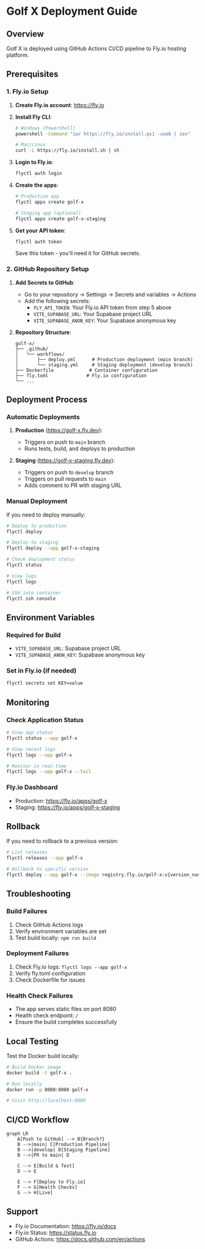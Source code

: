 # Golf X Deployment Guide

## Overview
Golf X is deployed using GitHub Actions CI/CD pipeline to Fly.io hosting platform.

## Prerequisites

### 1. Fly.io Setup
1. **Create Fly.io account**: https://fly.io
2. **Install Fly CLI**:
   ```bash
   # Windows (PowerShell)
   powershell -Command "iwr https://fly.io/install.ps1 -useb | iex"
   
   # Mac/Linux
   curl -L https://fly.io/install.sh | sh
   ```

3. **Login to Fly.io**:
   ```bash
   flyctl auth login
   ```

4. **Create the apps**:
   ```bash
   # Production app
   flyctl apps create golf-x
   
   # Staging app (optional)
   flyctl apps create golf-x-staging
   ```

5. **Get your API token**:
   ```bash
   flyctl auth token
   ```
   Save this token - you'll need it for GitHub secrets.

### 2. GitHub Repository Setup

1. **Add Secrets to GitHub**:
   - Go to your repository → Settings → Secrets and variables → Actions
   - Add the following secrets:
     - `FLY_API_TOKEN`: Your Fly.io API token from step 5 above
     - `VITE_SUPABASE_URL`: Your Supabase project URL
     - `VITE_SUPABASE_ANON_KEY`: Your Supabase anonymous key

2. **Repository Structure**:
   ```
   golf-x/
   ├── .github/
   │   └── workflows/
   │       ├── deploy.yml      # Production deployment (main branch)
   │       └── staging.yml     # Staging deployment (develop branch)
   ├── Dockerfile             # Container configuration
   ├── fly.toml              # Fly.io configuration
   └── ...
   ```

## Deployment Process

### Automatic Deployments

1. **Production** (https://golf-x.fly.dev):
   - Triggers on push to `main` branch
   - Runs tests, build, and deploys to production

2. **Staging** (https://golf-x-staging.fly.dev):
   - Triggers on push to `develop` branch
   - Triggers on pull requests to `main`
   - Adds comment to PR with staging URL

### Manual Deployment

If you need to deploy manually:

```bash
# Deploy to production
flyctl deploy

# Deploy to staging
flyctl deploy --app golf-x-staging

# Check deployment status
flyctl status

# View logs
flyctl logs

# SSH into container
flyctl ssh console
```

## Environment Variables

### Required for Build
- `VITE_SUPABASE_URL`: Supabase project URL
- `VITE_SUPABASE_ANON_KEY`: Supabase anonymous key

### Set in Fly.io (if needed)
```bash
flyctl secrets set KEY=value
```

## Monitoring

### Check Application Status
```bash
# View app status
flyctl status --app golf-x

# View recent logs
flyctl logs --app golf-x

# Monitor in real-time
flyctl logs --app golf-x --tail
```

### Fly.io Dashboard
- Production: https://fly.io/apps/golf-x
- Staging: https://fly.io/apps/golf-x-staging

## Rollback

If you need to rollback to a previous version:

```bash
# List releases
flyctl releases --app golf-x

# Rollback to specific version
flyctl deploy --app golf-x --image registry.fly.io/golf-x:v{version_number}
```

## Troubleshooting

### Build Failures
1. Check GitHub Actions logs
2. Verify environment variables are set
3. Test build locally: `npm run build`

### Deployment Failures
1. Check Fly.io logs: `flyctl logs --app golf-x`
2. Verify fly.toml configuration
3. Check Dockerfile for issues

### Health Check Failures
- The app serves static files on port 8080
- Health check endpoint: `/`
- Ensure the build completes successfully

## Local Testing

Test the Docker build locally:

```bash
# Build Docker image
docker build -t golf-x .

# Run locally
docker run -p 8080:8080 golf-x

# Visit http://localhost:8080
```

## CI/CD Workflow

```mermaid
graph LR
    A[Push to GitHub] --> B{Branch?}
    B -->|main| C[Production Pipeline]
    B -->|develop| D[Staging Pipeline]
    B -->|PR to main| D
    
    C --> E[Build & Test]
    D --> E
    
    E --> F[Deploy to Fly.io]
    F --> G[Health Checks]
    G --> H[Live]
```

## Support

- Fly.io Documentation: https://fly.io/docs
- Fly.io Status: https://status.fly.io
- GitHub Actions: https://docs.github.com/en/actions